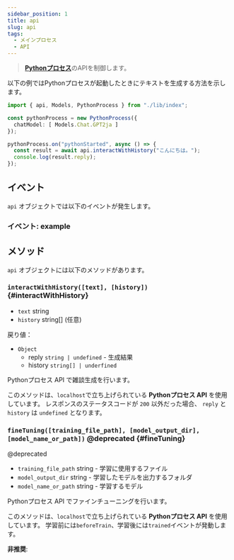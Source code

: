 ```yaml
---
sidebar_position: 1
title: api
slug: api
tags: 
  - メインプロセス
  - API
---
```


> [**Pythonプロセス**](aaaa)のAPIを制御します。

以下の例ではPythonプロセスが起動したときにテキストを生成する方法を示します。

```ts
import { api, Models, PythonProcess } from "./lib/index";

const pythonProcess = new PythonProcess({
  chatModel: [ Models.Chat.GPT2ja ]
});

pythonProcess.on("pythonStarted", async () => {
  const result = await api.interactWithHistory("こんにちは。");
  console.log(result.reply);
});
```

## イベント

`api` オブジェクトでは以下のイベントが発生します。

### イベント: example

## メソッド

`api` オブジェクトには以下のメソッドがあります。

### `interactWithHistory([text], [history])` {#interactWithHistory}

* `text` string
* `history` string[] (任意)

戻り値：
* `Object`
  * reply `string | undefined` - 生成結果
  * history `string[] | underfined`

Pythonプロセス API で雑談生成を行います。

このメソッドは、`localhost`で立ち上げられている **Pythonプロセス API** を使用しています。 レスポンスのステータスコードが `200` 以外だった場合、 `reply` と `history` は `undefined` となります。

### `fineTuning([training_file_path], [model_output_dir], [model_name_or_path])` @deprecated {#fineTuning}

@deprecated

* `training_file_path` string - 学習に使用するファイル
* `model_output_dir` string - 学習したモデルを出力するフォルダ
* `model_name_or_path` string - 学習するモデル

Pythonプロセス API でファインチューニングを行います。

このメソッドは、`localhost`で立ち上げられている **Pythonプロセス API** を使用しています。 学習前には`beforeTrain`、学習後には`trained`イベントが発動します。

**非推奨**: